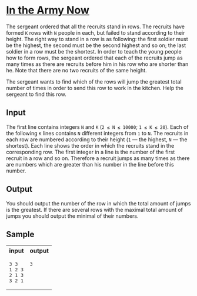 # [In the Army Now](https://acm.timus.ru/problem.aspx?space=1&num=1090)

The sergeant ordered that all the recruits stand in rows. The recruits have formed `K` rows with `N` people in each, but failed to stand according to their height. The right way to stand in a row is as following: the first soldier must be the highest, the second must be the second highest and so on; the last soldier in a row must be the shortest. In order to teach the young people how to form rows, the sergeant ordered that each of the recruits jump as many times as there are recruits before him in his row who are shorter than he. Note that there are no two recruits of the same height.

The sergeant wants to find which of the rows will jump the greatest total number of times in order to send this row to work in the kitchen. Help the sergeant to find this row.

## Input

The first line contains integers `N` and `K` (`2 ≤ N ≤ 10000`; `1 ≤ K ≤ 20`). Each of the following `K` lines contains `N` different integers from `1` to `N`. The recruits in each row are numbered according to their height (`1` — the highest, `N` — the shortest). Each line shows the order in which the recruits stand in the corresponding row. The first integer in a line is the number of the first recruit in a row and so on. Therefore a recruit jumps as many times as there are numbers which are greater than his number in the line before this number.

## Output

You should output the number of the row in which the total amount of jumps is the greatest. If there are several rows with the maximal total amount of jumps you should output the minimal of their numbers.

## Sample

<table>
<tr>
<th>input</th>
<th>output</th>
</tr>
<tr>
<td style="vertical-align: top">
<pre>
3 3
1 2 3
2 1 3
3 2 1
</pre>
</td>
<td style="vertical-align: top">
<pre>
3
</pre>
</td>
</tr>
</table>
